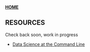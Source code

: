**<span style="color: grey;"> [HOME](./index.md) </span>**

## RESOURCES  

Check back soon, work in progress

* [Data Science at the Command Line](https://www.datascienceatthecommandline.com/)  

